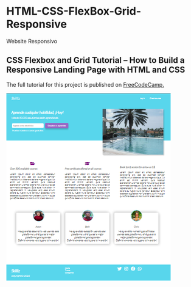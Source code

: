 # HTML-CSS-FlexBox-Grid-Responsive
Website Responsivo 

## CSS Flexbox and Grid Tutorial – How to Build a Responsive Landing Page with HTML and CSS

The full tutorial for this project is published on [FreeCodeCamp.](https://www.freecodecamp.org/news/css-flexbox-and-grid-tutorial/)

![Screenshot](./images/responsivo.png)
